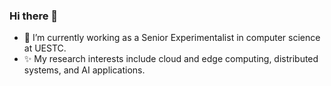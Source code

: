 ### Hi there 👋

- 🔭 I’m currently working as a Senior Experimentalist in computer science at UESTC.
- ✨ My research interests include cloud and edge computing, distributed systems, and AI applications.

<!--
**zhanwenhan/zhanwenhan** is a ✨ _special_ ✨ repository because its `README.md` (this file) appears on your GitHub profile.

Here are some ideas to get you started:

- 🔭 I’m currently working on ...
- 🌱 I’m currently learning ...
- 👯 I’m looking to collaborate on ...
- 🤔 I’m looking for help with ...
- 💬 Ask me about ...
- 📫 How to reach me: ...
- 😄 Pronouns: ...
- ⚡ Fun fact: ...
-->
